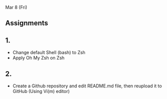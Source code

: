 Mar 8 (Fri)
<h2> Assignments </h2>

<h2> 1. </h2>

- Change default Shell (bash) to Zsh
- Apply Oh My Zsh on Zsh

<h2> 2. </h2> 

- Create a Github repository and edit README.md file, then reupload it to GitHub (Using Vi(m) editor)
